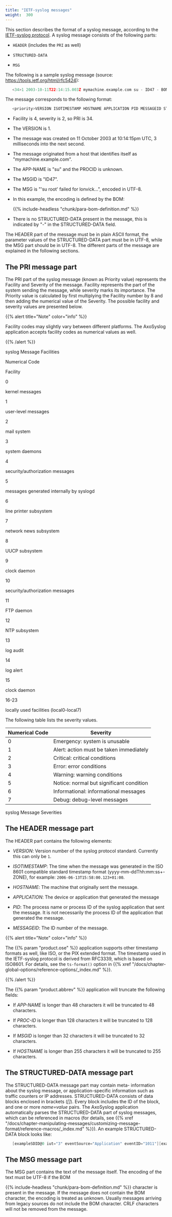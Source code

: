 ```yaml
---
title: "IETF-syslog messages"
weight:  300
---
```

<!-- DISCLAIMER: This file is based on the syslog-ng Open Source Edition documentation https://github.com/balabit/syslog-ng-ose-guides/commit/2f4a52ee61d1ea9ad27cb4f3168b95408fddfdf2 and is used under the terms of The syslog-ng Open Source Edition Documentation License. The file has been modified by Axoflow. -->

This section describes the format of a syslog message, according to the [IETF-syslog protocol](https://tools.ietf.org/html/rfc5424). A syslog message consists of the following parts:

  - `HEADER` (includes the `PRI` as well)

  - `STRUCTURED-DATA`

  - `MSG`

The following is a sample syslog message (source: https://tools.ietf.org/html/rfc5424):

```c
   <34>1 2003-10-11T22:14:15.003Z mymachine.example.com su - ID47 - BOM'su root' failed for lonvick on /dev/pts/8
```

The message corresponds to the following format:

```c
   <priority>VERSION ISOTIMESTAMP HOSTNAME APPLICATION PID MESSAGEID STRUCTURED-DATA MSG
```

  - Facility is 4, severity is 2, so PRI is 34.

  - The VERSION is 1.

  - The message was created on 11 October 2003 at 10:14:15pm UTC, 3 milliseconds into the next second.

  - The message originated from a host that identifies itself as "mymachine.example.com".

  - The APP-NAME is "su" and the PROCID is unknown.

  - The MSGID is "ID47".

  - The MSG is "'su root' failed for lonvick...", encoded in UTF-8.

  - In this example, the encoding is defined by the BOM:
    
    {{% include-headless "chunk/para-bom-definition.md" %}}

  - There is no STRUCTURED-DATA present in the message, this is indicated by "-" in the STRUCTURED-DATA field.

The HEADER part of the message must be in plain ASCII format, the parameter values of the STRUCTURED-DATA part must be in UTF-8, while the MSG part should be in UTF-8. The different parts of the message are explained in the following sections.


## The PRI message part

The PRI part of the syslog message (known as Priority value) represents the Facility and Severity of the message. Facility represents the part of the system sending the message, while severity marks its importance. The Priority value is calculated by first multiplying the Facility number by 8 and then adding the numerical value of the Severity. The possible facility and severity values are presented below.

{{% alert title="Note" color="info" %}}

Facility codes may slightly vary between different platforms. The AxoSyslog application accepts facility codes as numerical values as well.

{{% /alert %}}

syslog Message Facilities

Numerical Code


Facility

0

kernel messages

1

user-level messages

2

mail system

3

system daemons

4

security/authorization messages

5

messages generated internally by syslogd

6

line printer subsystem

7

network news subsystem

8

UUCP subsystem

9

clock daemon

10

security/authorization messages

11

FTP daemon

12

NTP subsystem

13

log audit

14

log alert

15

clock daemon

16-23

locally used facilities (local0-local7)

The following table lists the severity values.

| Numerical Code | Severity                                 |
| -------------- | ---------------------------------------- |
| 0              | Emergency: system is unusable            |
| 1              | Alert: action must be taken immediately  |
| 2              | Critical: critical conditions            |
| 3              | Error: error conditions                  |
| 4              | Warning: warning conditions              |
| 5              | Notice: normal but significant condition |
| 6              | Informational: informational messages    |
| 7              | Debug: debug-level messages              |

syslog Message Severities


## The HEADER message part

The HEADER part contains the following elements:

  - *VERSION*: Version number of the syslog protocol standard. Currently this can only be `1`.

  - *ISOTIMESTAMP*: The time when the message was generated in the ISO 8601 compatible standard timestamp format (yyyy-mm-ddThh:mm:ss+-ZONE), for example: `2006-06-13T15:58:00.123+01:00`.

  - *HOSTNAME*: The machine that originally sent the message.

  - *APPLICATION*: The device or application that generated the message

  - *PID*: The process name or process ID of the syslog application that sent the message. It is not necessarily the process ID of the application that generated the message.

  - *MESSAGEID*: The ID number of the message.

{{% alert title="Note" color="info" %}}

The {{% param "product.ose" %}} application supports other timestamp formats as well, like ISO, or the PIX extended format. The timestamp used in the IETF-syslog protocol is derived from RFC3339, which is based on ISO8601. For details, see the `ts-format()` option in {{% xref "/docs/chapter-global-options/reference-options/_index.md" %}}.

{{% /alert %}}

The {{% param "product.abbrev" %}} application will truncate the following fields:

  - If *APP-NAME* is longer than 48 characters it will be truncated to 48 characters.

  - If *PROC-ID* is longer than 128 characters it will be truncated to 128 characters.

  - If *MSGID* is longer than 32 characters it will be truncated to 32 characters.

  - If *HOSTNAME* is longer than 255 characters it will be truncated to 255 characters.



## The STRUCTURED-DATA message part

The STRUCTURED-DATA message part may contain meta- information about the syslog message, or application-specific information such as traffic counters or IP addresses. STRUCTURED-DATA consists of data blocks enclosed in brackets (*[]*). Every block includes the ID of the block, and one or more *name=value* pairs. The AxoSyslog application automatically parses the STRUCTURED-DATA part of syslog messages, which can be referenced in macros (for details, see {{% xref "/docs/chapter-manipulating-messages/customizing-message-format/reference-macros/_index.md" %}}). An example STRUCTURED-DATA block looks like:

```c
   [exampleSDID@0 iut="3" eventSource="Application" eventID="1011"][examplePriority@0 class="high"]
```



## The MSG message part

The MSG part contains the text of the message itself. The encoding of the text must be UTF-8 if the BOM

{{% include-headless "chunk/para-bom-definition.md" %}} character is present in the message. If the message does not contain the BOM character, the encoding is treated as unknown. Usually messages arriving from legacy sources do not include the BOM character. CRLF characters will not be removed from the message.

